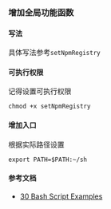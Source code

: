 ### 增加全局功能函数

#### 写法

具体写法参考`setNpmRegistry`

#### 可执行权限

记得设置可执行权限

```
chmod +x setNpmRegistry
```

#### 增加入口

根据实际路径设置
```
export PATH=$PATH:~/sh
```

#### 参考文档

- [30 Bash Script Examples](https://linuxhint.com/30_bash_script_examples/)
